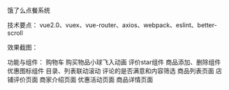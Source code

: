 饿了么点餐系统

技术要点：
vue2.0、vuex、vue-router、axios、webpack、eslint、better-scroll

效果截图：



功能与组件：
 购物车
 购买物品小球飞入动画
 评价star组件
 商品添加、删除组件
 优惠图标组件
 目录、列表联动滚动
 评论的是否满意和内容筛选
 商品列表页面
 店铺评价页面
 商家介绍页面
 优惠活动页面
 商品详情页面
